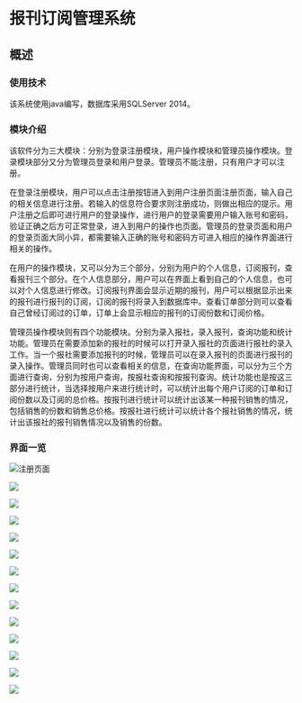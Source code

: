 # 报刊订阅管理系统

## 概述

### 使用技术

该系统使用java编写，数据库采用SQLServer 2014。

### 模块介绍

该软件分为三大模块：分别为登录注册模块，用户操作模块和管理员操作模块。登录模块部分又分为管理员登录和用户登录。管理员不能注册，只有用户才可以注册。

在登录注册模块，用户可以点击注册按钮进入到用户注册页面注册页面，输入自己的相关信息进行注册。若输入的信息符合要求则注册成功，则做出相应的提示。用户注册之后即可进行用户的登录操作，进行用户的登录需要用户输入账号和密码，验证正确之后方可正常登录，进入到用户的操作也页面。管理员的登录页面和用户的登录页面大同小异，都需要输入正确的账号和密码方可进入相应的操作界面进行相关的操作。

在用户的操作模块，又可以分为三个部分，分别为用户的个人信息，订阅报刊，查看报刊三个部分。在个人信息部分，用户可以在界面上看到自己的个人信息，也可以对个人信息进行修改。订阅报刊界面会显示近期的报刊，用户可以根据显示出来的报刊进行报刊的订阅，订阅的报刊将录入到数据库中。查看订单部分则可以查看自己曾经订阅过的订单，订单上会显示相应的报刊的订阅份数和订阅价格。

管理员操作模块则有四个功能模块。分别为录入报社，录入报刊，查询功能和统计功能。管理员在需要添加新的报社的时候可以打开录入报社的页面进行报社的录入工作。当一个报社需要添加报刊的时候，管理员可以在录入报刊的页面进行报刊的录入操作。管理员同时也可以查看相关的信息，在查询功能界面，可以分为三个方面进行查询，分别为按用户查询，按报社查询和按报刊查询。统计功能也是按这三部分进行统计，当选择按用户来进行统计时，可以统计出每个用户订阅的订单和订阅份数以及订阅的总价格。按报刊进行统计可以统计出该某一种报刊销售的情况，包括销售的份数和销售总价格。按报社进行统计可以统计各个报社销售的情况，统计出该报社的报刊销售情况以及销售的份数。

### 界面一览

![注册页面](https://github.com/HuangBinTao/News/tree/master\img\注册界面.png)

![](.https://github.com/HuangBinTao/News/tree/master/img\用户订阅报刊.png)

![](https://github.com/HuangBinTao/News/tree/master/img\用户登录界面.png)

![](https://github.com/HuangBinTao/News/tree/master\img\用户操作界面.png)

![](https://github.com/HuangBinTao/News/tree/master\img\统计功能.png)

![](https://github.com/HuangBinTao/News/tree/master\img\双登录按钮页面.png)

![](https://github.com/HuangBinTao/News/tree/master\img\录入报社.png)

![](https://github.com/HuangBinTao/News/tree/master\img\后台登录页面.png)

![](https://github.com/HuangBinTao/News/tree/master\img\管理员录入报刊.png)

![](https://github.com/HuangBinTao/News/tree/master\img\管理员操作多按钮界面.png)

![](https://github.com/HuangBinTao/News/tree/master\img\查询功能3.png)

![](https://github.com/HuangBinTao/News/tree/master\img\查询功能2.png)

![](https://github.com/HuangBinTao/News/tree/master\img\查询功能1.png)

![](https://github.com/HuangBinTao/News/tree/master\img\查询功能.png)
